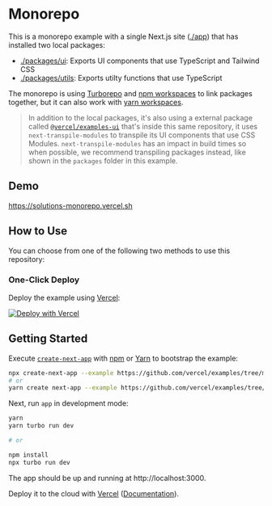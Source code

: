 # Monorepo

This is a monorepo example with a single Next.js site ([./app](./app)) that has installed two local packages:

- [./packages/ui](./packages/ui): Exports UI components that use TypeScript and Tailwind CSS
- [./packages/utils](./packages/utils): Exports utilty functions that use TypeScript

The monorepo is using [Turborepo](https://turborepo.org/) and [npm workspaces](https://docs.npmjs.com/cli/v7/using-npm/workspaces#using-workspaces) to link packages together, but it can also work with [yarn workspaces](https://classic.yarnpkg.com/lang/en/docs/workspaces/).

> In addition to the local packages, it's also using a external package called [`@vercel/examples-ui`](../../packages/ui) that's inside this same repository, it uses `next-transpile-modules` to transpile its UI components that use CSS Modules. `next-transpile-modules` has an impact in build times so when possible, we recommend transpiling packages instead, like shown in the `packages` folder in this example.

## Demo

https://solutions-monorepo.vercel.sh

## How to Use

You can choose from one of the following two methods to use this repository:

### One-Click Deploy

Deploy the example using [Vercel](https://vercel.com?utm_source=github&utm_medium=readme&utm_campaign=next-example):

[![Deploy with Vercel](https://vercel.com/button)](https://vercel.com/new/git/external?repository-url=https://github.com/vercel/examples/tree/main/solutions/monorepo&project-name=monorepo&repo-name=monorepo&root-directory=solutions%2Fmonorepo%2Fapp&build-command=cd%20..%20%26%26%20npm%20run%20build&install-command=cd%20..%2F%20%26%26%20npm%20i)

## Getting Started

Execute [`create-next-app`](https://github.com/vercel/next.js/tree/canary/packages/create-next-app) with [npm](https://docs.npmjs.com/cli/init) or [Yarn](https://yarnpkg.com/lang/en/docs/cli/create/) to bootstrap the example:

```bash
npx create-next-app --example https://github.com/vercel/examples/tree/main/solutions/monorepo monorepo
# or
yarn create next-app --example https://github.com/vercel/examples/tree/main/solutions/monorepo monorepo
```

Next, run `app` in development mode:

```bash
yarn
yarn turbo run dev

# or

npm install
npx turbo run dev
```

The app should be up and running at http://localhost:3000.

Deploy it to the cloud with [Vercel](https://vercel.com/new?utm_source=github&utm_medium=readme&utm_campaign=edge-middleware-eap) ([Documentation](https://nextjs.org/docs/deployment)).
